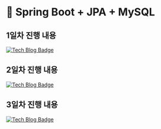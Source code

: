 # 📘 Spring Boot + JPA + MySQL 

## 1일차 진행 내용 
[![Tech Blog Badge](https://img.shields.io/badge/-Tech%20blog-20C997?style=flat-square&logo=velog&logoColor=white&link=https://velog.io/@kjr04205/%EA%B3%B5%EB%B6%80-1%EC%9D%BC%EC%B0%A8-Spring-Boot-JPA-MySQL-%ED%99%98%EA%B2%BD%EC%84%B8%ED%8C%85)](https://velog.io/@kjr04205/%EA%B3%B5%EB%B6%80-1%EC%9D%BC%EC%B0%A8-Spring-Boot-JPA-MySQL-%ED%99%98%EA%B2%BD%EC%84%B8%ED%8C%85)

## 2일차 진행 내용 
[![Tech Blog Badge](https://img.shields.io/badge/-Tech%20blog-20C997?style=flat-square&logo=velog&logoColor=white&link=https://velog.io/@kjr04205/2%EC%9D%BC%EC%B0%A8-Spring-Boot-JPA%EB%A1%9C-REST-API-%EB%A7%8C%EB%93%A4%EA%B8%B0)](https://velog.io/@kjr04205/2%EC%9D%BC%EC%B0%A8-Spring-Boot-JPA%EB%A1%9C-REST-API-%EB%A7%8C%EB%93%A4%EA%B8%B0)

## 3일차 진행 내용 
[![Tech Blog Badge](https://img.shields.io/badge/-Tech%20blog-20C997?style=flat-square&logo=velog&logoColor=white&link=https://velog.io/@kjr04205/3%EC%9D%BC%EC%B0%A8-Spring-Boot-JPA-Swagger-%EC%A0%81%EC%9A%A9-%EB%B2%84%EC%A0%84-%EC%9D%B4%EC%8A%88%EA%B9%8C%EC%A7%80-%ED%95%B4%EA%B2%B0)](https://velog.io/@kjr04205/3%EC%9D%BC%EC%B0%A8-Spring-Boot-JPA-Swagger-%EC%A0%81%EC%9A%A9-%EB%B2%84%EC%A0%84-%EC%9D%B4%EC%8A%88%EA%B9%8C%EC%A7%80-%ED%95%B4%EA%B2%B0)

